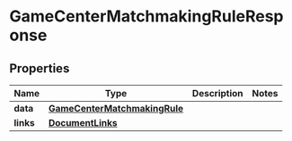 

# GameCenterMatchmakingRuleResponse


## Properties

| Name | Type | Description | Notes |
|------------ | ------------- | ------------- | -------------|
|**data** | [**GameCenterMatchmakingRule**](GameCenterMatchmakingRule.md) |  |  |
|**links** | [**DocumentLinks**](DocumentLinks.md) |  |  |




